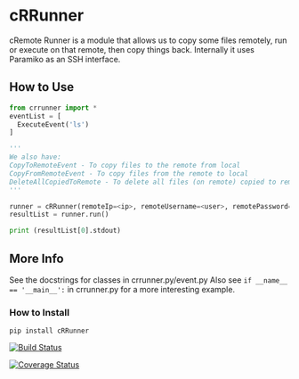 # cRRunner
cRemote Runner is a module that allows us to copy some files remotely, run or execute on that remote, then copy things back. Internally it uses Paramiko as an SSH interface.

## How to Use
```python
from crrunner import *
eventList = [
  ExecuteEvent('ls')
]

'''
We also have:
CopyToRemoteEvent - To copy files to the remote from local
CopyFromRemoteEvent - To copy files from the remote to local
DeleteAllCopiedToRemote - To delete all files (on remote) copied to remote thus far.
'''

runner = cRRunner(remoteIp=<ip>, remoteUsername=<user>, remotePassword=<password>, eventList=eventList)
resultList = runner.run()

print (resultList[0].stdout)
```

## More Info
See the docstrings for classes in crrunner.py/event.py
Also see ```if __name__ == '__main__':``` in crrunner.py for a more interesting example.

### How to Install
```
pip install cRRunner
```

[![Build Status](https://travis-ci.org/csm10495/cRRunner.svg?branch=master)](https://travis-ci.org/csm10495/cRRunner)

[![Coverage Status](https://coveralls.io/repos/github/csm10495/cRRunner/badge.svg?branch=master)](https://coveralls.io/github/csm10495/cRRunner?branch=master)
